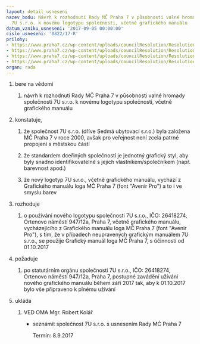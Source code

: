 ```yaml
---
layout: detail_usneseni
nazev_bodu: Návrh k rozhodnutí Rady MČ Praha 7 v působnosti valné hromady společnosti
  7U s.r.o. k novému logotypu společnosti, včetně grafického manuálu
datum_vzniku_usneseni: '2017-09-05 00:00:00'
cislo_usneseni: '0822/17-R'
prilohy:
- https://www.praha7.cz/wp-content/uploads/councilResolution/Resolutions/29639/export/01_logo7U~244694.docx
- https://www.praha7.cz/wp-content/uploads/councilResolution/Resolutions/29639/export/02_logo7U~244693.pdf
- https://www.praha7.cz/wp-content/uploads/councilResolution/Resolutions/29639/export/03_logo7U~244692.pdf
- https://www.praha7.cz/wp-content/uploads/councilResolution/Resolutions/29639/export/export~295307.pdf
organ: rada
---
```

<ol id="urzList" class="urzList_view"><li class="urzClass1" id=""><span name="1">bere na vědomí</span><ol class="urzOlClass"><li class="urzClass2" id="" style="text-align: left;"><span><p>návrh k rozhodnutí Rady MČ Praha 7 v působnosti valné hromady společnosti 7U s.r.o. k novému logotypu společnosti, včetně grafického manuálu</p></span></li></ol></li><li class="urzClass1" id=""><span name="50">konstatuje,</span><ol class="urzOlClass" id=""><li class="urzClass2" id="" style="text-align: left;"><span><p>že společnost 7U s.r.o. (dříve Sedmá ubytovací s.r.o.) byla založena MČ Praha 7 v roce 2000, avšak pro veřejnost není zcela patrné propojení s městskou částí</p></span></li><li class="urzClass2" id="" style="text-align: left;"><span><p>že standardem dceřiných společností je jednotný grafický styl, aby byly snadno identifikovatelné s jejich vlastníkem/společníkem (např. barevnost apod.)<br></p></span></li><li class="urzClass2" id="" style="text-align: left;"><span><p>že nový logotyp 7U s.r.o., včetně grafického manuálu, vychází z Grafického manuálu loga MČ Praha 7 (font "Avenir Pro") a to i ve smyslu barev<br></p></span></li></ol></li><li class="urzClass1" id=""><span name="68">rozhoduje</span><ol class="urzOlClass"><li class="urzClass2" id="" style="text-align: left;"><span><p>o používání nového logotypu společnosti 7U s.r.o., IČO: 26418274, Ortenovo náměstí 947/12a, Praha 7, včetně grafického manuálu, vycházejícího z Grafického manuálu loga MČ Praha 7 (font "Avenir Pro"), s tím, že v případech neupravených grafickým manuálem 7U s.r.o., se použije Grafický manuál loga MČ Praha 7, s účinností od 01.10.2017</p></span></li></ol></li><li class="urzClass1" id=""><span name="62">požaduje</span><ol class="urzOlClass"><li class="urzClass2" id="" style="text-align: left;"><span><p>po statutárním orgánu společnosti 7U s.r.o., IČO: 26418274, Ortenovo náměstí 947/12a, Praha 7, postupné zavádění užívání nového grafického manuálu během září 2017 tak, aby k 01.10.2017 bylo vše připraveno k plnému užívání<br></p></span></li></ol></li><li class="urzClass1" id="urzUkoly"><span name="1">ukládá</span><ol class="urzOlClass"><li class="urzClass2"><span><p>VED OMA Mgr. Robert Kolář</p></span><ul class="urzUlClass"><li class="urzClass3"><span><p>seznámit společnost 7U s.r.o. s usnesením Rady MČ Praha 7</p></span><span class="urzUkolTermin">  Termín:&nbsp;8.9.2017</span></li></ul></li></ol></li></ol>